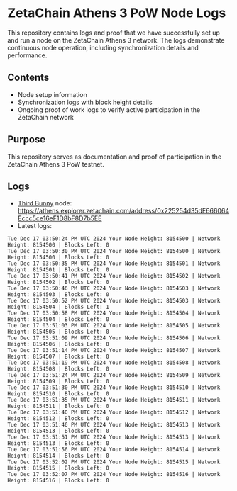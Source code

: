 # ZetaChain Athens 3 PoW Node Logs
This repository contains logs and proof that we have successfully set up and run a node on the ZetaChain Athens 3 network. The logs demonstrate continuous node operation, including synchronization details and performance.

## Contents
- Node setup information
- Synchronization logs with block height details
- Ongoing proof of work logs to verify active participation in the ZetaChain network

## Purpose
This repository serves as documentation and proof of participation in the ZetaChain Athens 3 PoW testnet.

## Logs

- [Third Bunny](https://thirdbunny.xyz/) node: https://athens.explorer.zetachain.com/address/0x225254d35dE666064Eccc5ce16eF1D8bF8D7b5EE
- Latest logs:
```
Tue Dec 17 03:50:24 PM UTC 2024 Your Node Height: 8154500 | Network Height: 8154500 | Blocks Left: 0
Tue Dec 17 03:50:30 PM UTC 2024 Your Node Height: 8154500 | Network Height: 8154500 | Blocks Left: 0
Tue Dec 17 03:50:35 PM UTC 2024 Your Node Height: 8154501 | Network Height: 8154501 | Blocks Left: 0
Tue Dec 17 03:50:41 PM UTC 2024 Your Node Height: 8154502 | Network Height: 8154502 | Blocks Left: 0
Tue Dec 17 03:50:46 PM UTC 2024 Your Node Height: 8154503 | Network Height: 8154503 | Blocks Left: 0
Tue Dec 17 03:50:52 PM UTC 2024 Your Node Height: 8154503 | Network Height: 8154504 | Blocks Left: 1
Tue Dec 17 03:50:58 PM UTC 2024 Your Node Height: 8154504 | Network Height: 8154504 | Blocks Left: 0
Tue Dec 17 03:51:03 PM UTC 2024 Your Node Height: 8154505 | Network Height: 8154505 | Blocks Left: 0
Tue Dec 17 03:51:09 PM UTC 2024 Your Node Height: 8154506 | Network Height: 8154506 | Blocks Left: 0
Tue Dec 17 03:51:14 PM UTC 2024 Your Node Height: 8154507 | Network Height: 8154507 | Blocks Left: 0
Tue Dec 17 03:51:19 PM UTC 2024 Your Node Height: 8154508 | Network Height: 8154508 | Blocks Left: 0
Tue Dec 17 03:51:24 PM UTC 2024 Your Node Height: 8154509 | Network Height: 8154509 | Blocks Left: 0
Tue Dec 17 03:51:30 PM UTC 2024 Your Node Height: 8154510 | Network Height: 8154510 | Blocks Left: 0
Tue Dec 17 03:51:35 PM UTC 2024 Your Node Height: 8154511 | Network Height: 8154511 | Blocks Left: 0
Tue Dec 17 03:51:40 PM UTC 2024 Your Node Height: 8154512 | Network Height: 8154512 | Blocks Left: 0
Tue Dec 17 03:51:46 PM UTC 2024 Your Node Height: 8154513 | Network Height: 8154513 | Blocks Left: 0
Tue Dec 17 03:51:51 PM UTC 2024 Your Node Height: 8154513 | Network Height: 8154513 | Blocks Left: 0
Tue Dec 17 03:51:56 PM UTC 2024 Your Node Height: 8154514 | Network Height: 8154514 | Blocks Left: 0
Tue Dec 17 03:52:02 PM UTC 2024 Your Node Height: 8154515 | Network Height: 8154515 | Blocks Left: 0
Tue Dec 17 03:52:07 PM UTC 2024 Your Node Height: 8154516 | Network Height: 8154516 | Blocks Left: 0
```
